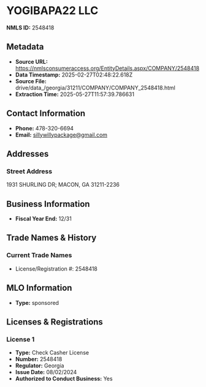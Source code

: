 # YOGIBAPA22 LLC

**NMLS ID:** 2548418

## Metadata
- **Source URL:** https://nmlsconsumeraccess.org/EntityDetails.aspx/COMPANY/2548418
- **Data Timestamp:** 2025-02-27T02:48:22.618Z
- **Source File:** drive/data_/georgia/31211/COMPANY/COMPANY_2548418.html
- **Extraction Time:** 2025-05-27T11:57:39.786631

## Contact Information
- **Phone:** 478-320-6694
- **Email:** sillywillypackage@gmail.com

## Addresses
### Street Address
1931 SHURLING DR; MACON, GA 31211-2236

## Business Information
- **Fiscal Year End:** 12/31

## Trade Names & History
### Current Trade Names
- License/Registration #: 2548418

## MLO Information
- **Type:** sponsored

## Licenses & Registrations

### License 1
- **Type:** Check Casher License
- **Number:** 2548418
- **Regulator:** Georgia
- **Issue Date:** 08/02/2024
- **Authorized to Conduct Business:** Yes
